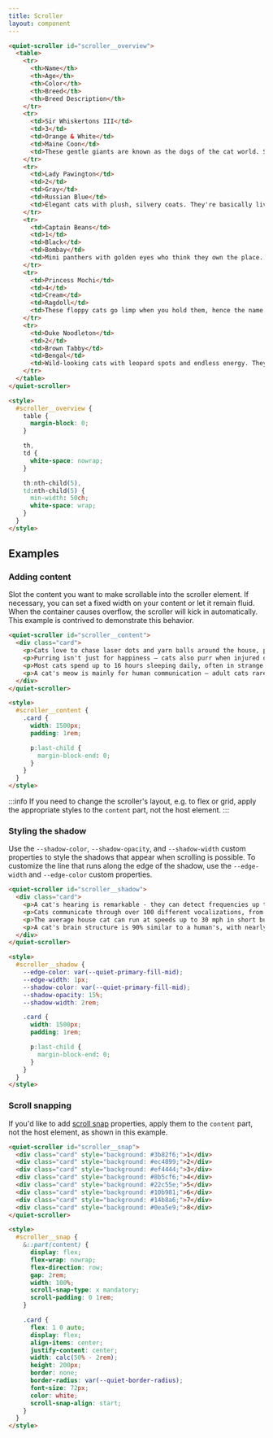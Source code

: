 ```yaml
---
title: Scroller
layout: component
---
```


```html {.example}
<quiet-scroller id="scroller__overview">
  <table>
    <tr>
      <th>Name</th>
      <th>Age</th>
      <th>Color</th>
      <th>Breed</th>
      <th>Breed Description</th>
    </tr>
    <tr>
      <td>Sir Whiskertons III</td>
      <td>3</td>
      <td>Orange & White</td>
      <td>Maine Coon</td>
      <td>These gentle giants are known as the dogs of the cat world. Super friendly and fluffy, they'll follow you around like a furry shadow.</td>
    </tr>
    <tr>
      <td>Lady Pawington</td>
      <td>2</td>
      <td>Gray</td>
      <td>Russian Blue</td>
      <td>Elegant cats with plush, silvery coats. They're basically living stuffed animals that love to cuddle.</td>
    </tr>
    <tr>
      <td>Captain Beans</td>
      <td>1</td>
      <td>Black</td>
      <td>Bombay</td>
      <td>Mini panthers with golden eyes who think they own the place. These house tigers are total attention seekers.</td>
    </tr>
    <tr>
      <td>Princess Mochi</td>
      <td>4</td>
      <td>Cream</td>
      <td>Ragdoll</td>
      <td>These floppy cats go limp when you hold them, hence the name. Total sweethearts who love being carried around like babies.</td>
    </tr>
    <tr>
      <td>Duke Noodleton</td>
      <td>2</td>
      <td>Brown Tabby</td>
      <td>Bengal</td>
      <td>Wild-looking cats with leopard spots and endless energy. They'll turn your house into their personal jungle gym.</td>
    </tr>
  </table>  
</quiet-scroller>

<style>
  #scroller__overview {
    table {
      margin-block: 0;
    }

    th,
    td {
      white-space: nowrap;
    }

    th:nth-child(5),
    td:nth-child(5) {
      min-width: 50ch;
      white-space: wrap;
    }
  }
</style>
```

## Examples

### Adding content

Slot the content you want to make scrollable into the scroller element. If necessary, you can set a fixed width on your content or let it remain fluid. When the container causes overflow, the scroller will kick in automatically. This example is contrived to demonstrate this behavior.

```html {.example}
<quiet-scroller id="scroller__content">
  <div class="card">
    <p>Cats love to chase laser dots and yarn balls around the house, pouncing with surprising agility. Their whiskers help them navigate tight spaces, while their retractable claws keep them ready for playtime. Sometimes they zoom around at 3 AM for no reason, doing what cat owners call the "midnight zoomies."</p>
    <p>Purring isn't just for happiness — cats also purr when injured or stressed, as the vibrations may help with healing. A cat's sandpaper tongue has tiny hooks perfect for grooming their fur. When they slow-blink at you, it's actually a kitty kiss!</p>
    <p>Most cats spend up to 16 hours sleeping daily, often in strange positions or inconvenient spots like your keyboard. They're excellent jumpers, able to leap up to 6 times their length. Despite their independent reputation, many cats form strong bonds with their humans and other pets.</p>
    <p>A cat's meow is mainly for human communication — adult cats rarely meow at each other. They express themselves through body language, like tail positions and ear movements. Their superior night vision comes from special reflective cells, though they can't see in complete darkness.</p>
  </div>
</quiet-scroller>

<style>
  #scroller__content {
    .card {
      width: 1500px;
      padding: 1rem;

      p:last-child {
        margin-block-end: 0;
      }
    }
  }  
</style>
```

:::info
If you need to change the scroller's layout, e.g. to flex or grid, apply the appropriate styles to the `content` part, not the host element.
:::

### Styling the shadow

Use the `--shadow-color`, `--shadow-opacity`, and `--shadow-width` custom properties to style the shadows that appear when scrolling is possible. To customize the line that runs along the edge of the shadow, use the `--edge-width` and `--edge-color` custom properties.

```html {.example}
<quiet-scroller id="scroller__shadow">
  <div class="card">
    <p>A cat's hearing is remarkable - they can detect frequencies up to 64,000 Hz, far beyond human capabilities. Their flexible spine allows them to make incredible leaps and always land on their feet using an internal "righting reflex." Despite being obligate carnivores, many cats oddly enjoy nibbling on houseplants.</p> 
    <p>Cats communicate through over 100 different vocalizations, from chirps to trills. Their whiskers are precisely as wide as their bodies, helping them determine if they can fit through tight spaces. Kneading behavior, often called "making biscuits," is a leftover instinct from kittenhood.</p> 
    <p>The average house cat can run at speeds up to 30 mph in short bursts. They have an extra organ called the Jacobson's organ in their mouths, which helps them "taste" scents in the air. Many cats are actually lactose intolerant, despite popular media depicting them drinking milk.</p> 
    <p>A cat's brain structure is 90% similar to a human's, with nearly twice as many neurons controlling their cerebral cortex. Their eyes contain a reflective layer which amplifies light and creates that distinctive nighttime glow. Cats spend roughly 30% of their waking hours grooming themselves.</p>
  </div>
</quiet-scroller>

<style>
  #scroller__shadow {
    --edge-color: var(--quiet-primary-fill-mid);
    --edge-width: 1px;
    --shadow-color: var(--quiet-primary-fill-mid);
    --shadow-opacity: 15%;
    --shadow-width: 2rem;

    .card {
      width: 1500px;
      padding: 1rem;

      p:last-child {
        margin-block-end: 0;
      }
    }
  }  
</style>
```

### Scroll snapping

If you'd like to add [scroll snap](https://developer.mozilla.org/en-US/docs/Web/CSS/CSS_scroll_snap) properties, apply them to the `content` part, not the host element, as shown in this example.

```html {.example}
<quiet-scroller id="scroller__snap">
  <div class="card" style="background: #3b82f6;">1</div>
  <div class="card" style="background: #ec4899;">2</div>
  <div class="card" style="background: #ef4444;">3</div>
  <div class="card" style="background: #8b5cf6;">4</div>
  <div class="card" style="background: #22c55e;">5</div>
  <div class="card" style="background: #10b981;">6</div>
  <div class="card" style="background: #14b8a6;">7</div>
  <div class="card" style="background: #0ea5e9;">8</div>
</quiet-scroller>

<style>
  #scroller__snap {
    &::part(content) {
      display: flex;
      flex-wrap: nowrap;
      flex-direction: row;
      gap: 2rem;
      width: 100%;
      scroll-snap-type: x mandatory;
      scroll-padding: 0 1rem;
    }

    .card {
      flex: 1 0 auto;
      display: flex;
      align-items: center;
      justify-content: center;
      width: calc(50% - 2rem);
      height: 200px;
      border: none;
      border-radius: var(--quiet-border-radius);
      font-size: 72px;
      color: white;
      scroll-snap-align: start;
    }
  }
</style>
```
